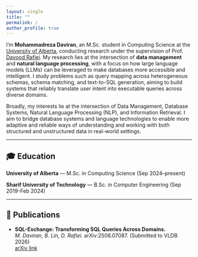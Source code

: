 ```yaml
---
layout: single
title: ""
permalink: /
author_profile: true
---
```


I’m **Mohammadreza Daviran**, an M.Sc. student in Computing Science at the [University of Alberta](https://www.ualberta.ca/en), conducting research under the supervision of Prof. [Davood Rafiei](https://webdocs.cs.ualberta.ca/~drafiei/). My research lies at the intersection of **data management** and **natural language processing**, with a focus on how large language models (LLMs) can be leveraged to make databases more accessible and intelligent. I study problems such as query mapping across heterogeneous schemas, schema matching, and text-to-SQL generation, aiming to build systems that reliably translate user intent into executable queries across diverse domains.  

Broadly, my interests lie at the intersection of Data Management, Database Systems, Natural Language Processing (NLP), and Information Retrieval. I aim to bridge database systems and language technologies to enable more adaptive and reliable ways of understanding and working with both structured and unstructured data in real-world settings.

---

## 🎓 Education
**University of Alberta** — M.Sc. in Computing Science (Sep 2024–present)  

**Sharif University of Technology** — B.Sc. in Computer Engineering (Sep 2019-Feb 2024)

---

## 📄 Publications
- **SQL-Exchange: Transforming SQL Queries Across Domains.**  
  *M. Daviran, B. Lin, D. Rafiei.* arXiv:2508.07087. (Submitted to VLDB 2026)  
  [arXiv link](https://arxiv.org/abs/2508.07087)
